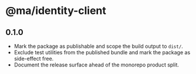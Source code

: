 # @ma/identity-client

## 0.1.0

- Mark the package as publishable and scope the build output to `dist/`.
- Exclude test utilities from the published bundle and mark the package as side-effect free.
- Document the release surface ahead of the monorepo product split.
